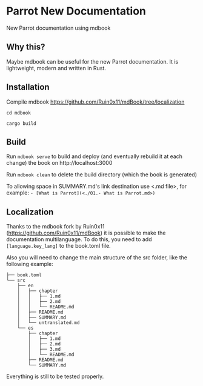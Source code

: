 # Parrot New Documentation

New Parrot documentation using mdbook

## Why this?

Maybe mdbook can be useful for the new Parrot documentation. It is lightweight, modern and written in Rust.

## Installation

Compile mdbook https://github.com/Ruin0x11/mdBook/tree/localization

`cd mdbook`

`cargo build`

## Build 

Run `mdbook serve` to build and deploy (and eventually rebuild it at each change) the book on http://localhost:3000 

Run `mdbook clean` to delete the build directory (which the book is generated)

To allowing space in SUMMARY.md's link destination use <.md file>, for example:
` - [What is Parrot](<./01.- What is Parrot.md>) `

## Localization
Thanks to the mdbook fork by Ruin0x11 (https://github.com/Ruin0x11/mdBook) it is possible to make the documentation multilanguage. To do this, you need to add `[language.key_lang]` to the book.toml file. 

Also you will need to change the main structure of the src folder, like the following example: 

```
├── book.toml
└── src
    ├── en
    │   ├── chapter
    │   │   ├── 1.md
    │   │   ├── 2.md
    │   │   └── README.md
    │   ├── README.md
    │   ├── SUMMARY.md
    │   └── untranslated.md
    └── es
        ├── chapter
        │   ├── 1.md
        │   ├── 2.md
        │   ├── 3.md
        │   └── README.md
        ├── README.md
        └── SUMMARY.md
```

Everything is still to be tested properly.